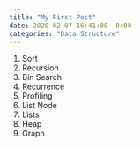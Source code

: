 ```yaml
---
title: "My First Post"
date: 2020-02-07 16:41:00 -0400
categories: "Data Structure"
---
```


1. Sort
2. Recursion
3. Bin Search
4. Recurrence
5. Profiling
6. List Node
7. Lists
8. Heap
9. Graph
